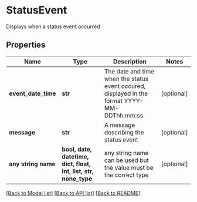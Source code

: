 # StatusEvent

Displays when a status event occurred

## Properties
Name | Type | Description | Notes
------------ | ------------- | ------------- | -------------
**event_date_time** | **str** | The date and time when the status event occured, displayed in the format YYYY-MM-DDThh:mm:ss | [optional] 
**message** | **str** | A message describing the status event | [optional] 
**any string name** | **bool, date, datetime, dict, float, int, list, str, none_type** | any string name can be used but the value must be the correct type | [optional]

[[Back to Model list]](../README.md#documentation-for-models) [[Back to API list]](../README.md#documentation-for-api-endpoints) [[Back to README]](../README.md)


